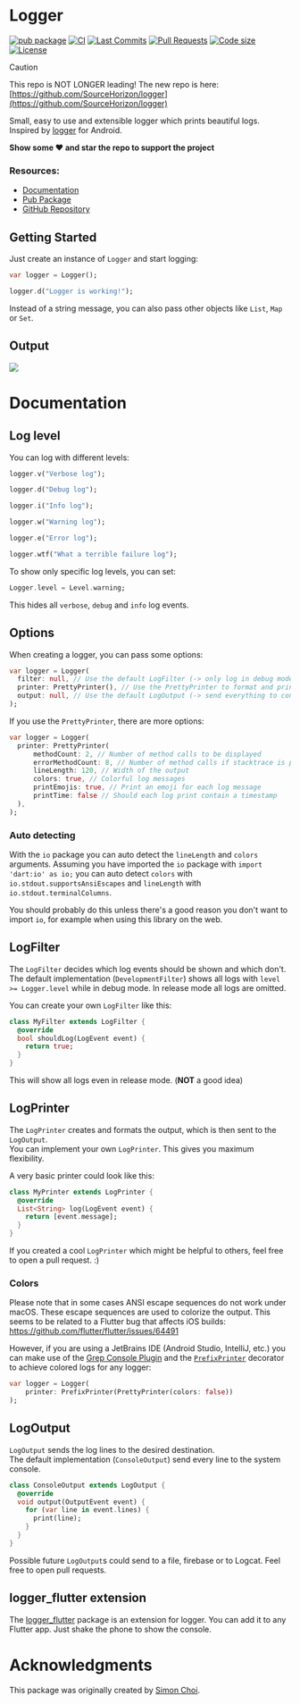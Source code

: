 # Logger

[![pub package](https://img.shields.io/pub/v/logger.svg?logo=dart&logoColor=00b9fc)](https://pub.dartlang.org/packages/logger)
[![CI](https://img.shields.io/github/actions/workflow/status/Bungeefan/logger/dart.yml?branch=master&logo=github-actions&logoColor=white)](https://github.com/Bungeefan/logger/actions)
[![Last Commits](https://img.shields.io/github/last-commit/Bungeefan/logger?logo=git&logoColor=white)](https://github.com/Bungeefan/logger/commits/master)
[![Pull Requests](https://img.shields.io/github/issues-pr/Bungeefan/logger?logo=github&logoColor=white)](https://github.com/Bungeefan/logger/pulls)
[![Code size](https://img.shields.io/github/languages/code-size/Bungeefan/logger?logo=github&logoColor=white)](https://github.com/Bungeefan/logger)
[![License](https://img.shields.io/github/license/Bungeefan/logger?logo=open-source-initiative&logoColor=green)](https://github.com/Bungeefan/logger/blob/master/LICENSE)


> [!CAUTION] 
> This repo is NOT LONGER leading! The new repo is here: [https://github.com/SourceHorizon/logger](https://github.com/SourceHorizon/logger)

Small, easy to use and extensible logger which prints beautiful logs.<br>
Inspired by [logger](https://github.com/orhanobut/logger) for Android.

**Show some ❤️ and star the repo to support the project**

### Resources:

- [Documentation](https://pub.dev/documentation/logger/latest/logger/logger-library.html)
- [Pub Package](https://pub.dev/packages/logger)
- [GitHub Repository](https://github.com/Bungeefan/logger)

## Getting Started

Just create an instance of `Logger` and start logging:

```dart
var logger = Logger();

logger.d("Logger is working!");
```

Instead of a string message, you can also pass other objects like `List`, `Map` or `Set`.

## Output

![](https://raw.githubusercontent.com/Bungeefan/logger/master/art/screenshot.png)

# Documentation

## Log level

You can log with different levels:

```dart
logger.v("Verbose log");

logger.d("Debug log");

logger.i("Info log");

logger.w("Warning log");

logger.e("Error log");

logger.wtf("What a terrible failure log");
```

To show only specific log levels, you can set:

```dart
Logger.level = Level.warning;
```

This hides all `verbose`, `debug` and `info` log events.

## Options

When creating a logger, you can pass some options:

```dart
var logger = Logger(
  filter: null, // Use the default LogFilter (-> only log in debug mode)
  printer: PrettyPrinter(), // Use the PrettyPrinter to format and print log
  output: null, // Use the default LogOutput (-> send everything to console)
);
```

If you use the `PrettyPrinter`, there are more options:

```dart
var logger = Logger(
  printer: PrettyPrinter(
      methodCount: 2, // Number of method calls to be displayed
      errorMethodCount: 8, // Number of method calls if stacktrace is provided
      lineLength: 120, // Width of the output
      colors: true, // Colorful log messages
      printEmojis: true, // Print an emoji for each log message
      printTime: false // Should each log print contain a timestamp
  ),
);
```

### Auto detecting

With the `io` package you can auto detect the `lineLength` and `colors` arguments.
Assuming you have imported the `io` package with `import 'dart:io' as io;` you
can auto detect `colors` with `io.stdout.supportsAnsiEscapes` and `lineLength`
with `io.stdout.terminalColumns`.

You should probably do this unless there's a good reason you don't want to
import `io`, for example when using this library on the web.

## LogFilter

The `LogFilter` decides which log events should be shown and which don't.<br>
The default implementation (`DevelopmentFilter`) shows all logs with `level >= Logger.level` while
in debug mode.
In release mode all logs are omitted.

You can create your own `LogFilter` like this:

```dart
class MyFilter extends LogFilter {
  @override
  bool shouldLog(LogEvent event) {
    return true;
  }
}
```

This will show all logs even in release mode. (**NOT** a good idea)

## LogPrinter

The `LogPrinter` creates and formats the output, which is then sent to the `LogOutput`.<br>
You can implement your own `LogPrinter`. This gives you maximum flexibility.

A very basic printer could look like this:

```dart
class MyPrinter extends LogPrinter {
  @override
  List<String> log(LogEvent event) {
    return [event.message];
  }
}
```

If you created a cool `LogPrinter` which might be helpful to others, feel free to open a pull
request.
:)

### Colors

Please note that in some cases ANSI escape sequences do not work under macOS.
These escape sequences are used to colorize the output.
This seems to be related to a Flutter bug that affects iOS builds:
https://github.com/flutter/flutter/issues/64491

However, if you are using a JetBrains IDE (Android Studio, IntelliJ, etc.)
you can make use of
the [Grep Console Plugin](https://plugins.jetbrains.com/plugin/7125-grep-console)
and the [`PrefixPrinter`](/lib/src/printers/prefix_printer.dart)
decorator to achieve colored logs for any logger:

```dart
var logger = Logger(
    printer: PrefixPrinter(PrettyPrinter(colors: false))
);
```

## LogOutput

`LogOutput` sends the log lines to the desired destination.<br>
The default implementation (`ConsoleOutput`) send every line to the system console.

```dart
class ConsoleOutput extends LogOutput {
  @override
  void output(OutputEvent event) {
    for (var line in event.lines) {
      print(line);
    }
  }
}
```

Possible future `LogOutput`s could send to a file, firebase or to Logcat. Feel free to open pull
requests.

## logger_flutter extension

The [logger_flutter](https://pub.dev/packages/logger_flutter) package is an extension for logger.
You can add it to any Flutter app.
Just shake the phone to show the console.

# Acknowledgments

This package was originally created by [Simon Choi](https://github.com/simc).
